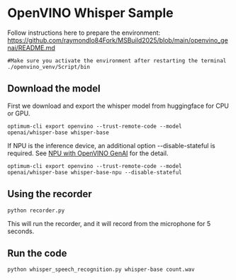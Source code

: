 # OpenVINO Whisper Sample

Follow instructions here to prepare the environment:
https://github.com/raymondlo84Fork/MSBuild2025/blob/main/openvino_genai/README.md

```
#Make sure you activate the environment after restarting the terminal
./openvino_venv/Script/bin
```
## Download the model

First we download and export the whisper model from huggingface for CPU or GPU. 
```
optimum-cli export openvino --trust-remote-code --model openai/whisper-base whisper-base
```
If NPU is the inference device, an additional option --disable-stateful is required. See [NPU with OpenVINO GenAI](https://docs.openvino.ai/2025/openvino-workflow-generative/inference-with-genai/inference-with-genai-on-npu.html) for the detail.

```
optimum-cli export openvino --trust-remote-code --model openai/whisper-base whisper-base-npu --disable-stateful
```

## Using the recorder

```
python recorder.py
```
This will run the recorder, and it will record from the microphone for 5 seconds.

## Run the code

```
python whisper_speech_recognition.py whisper-base count.wav
```




